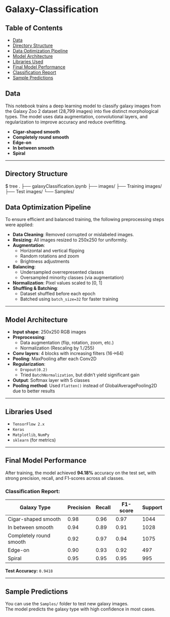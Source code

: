 # Galaxy-Classification


## Table of Contents
- [Data](#-data)
- [Directory Structure](#directory-structure)
- [Data Optimization Pipeline](#data-optimization-pipeline)
- [Model Architecture](#model-architecture)
- [Libraries Used](#libraries-used)
- [Final Model Performance](#final-model-performance)
- [Classification Report](#classification-report)
- [Sample Predictions](#sample-predictions)


## Data

This notebook trains a deep learning model to classify galaxy images from the Galaxy Zoo 2 dataset (28,799 images) into five distinct morphological types. The model uses data augmentation, convolutional layers, and regularization to improve accuracy and reduce overfitting.

- **Cigar-shaped smooth**
- **Completely round smooth**
- **Edge-on**
- **In between smooth**
- **Spiral**

---

## Directory Structure
$ tree
.
├── galaxyClassification.ipynb
├── images/
├── Training images/
├── Test images/
└── Samples/

## Data Optimization Pipeline

To ensure efficient and balanced training, the following preprocessing steps were applied:

- **Data Cleaning**: Removed corrupted or mislabeled images.
- **Resizing**: All images resized to 250x250 for uniformity.
- **Augmentation**:
    - Horizontal and vertical flipping
    - Random rotations and zoom
    - Brightness adjustments
- **Balancing**:
    - Undersampled overrepresented classes
    - Oversampled minority classes (via augmentation)
- **Normalization**: Pixel values scaled to [0, 1]
- **Shuffling & Batching**:
    - Dataset shuffled before each epoch
    - Batched using `batch_size=32` for faster training


---

## Model Architecture

- **Input shape**: 250x250 RGB images
- **Preprocessing**:
  - Data augmentation (flip, rotation, zoom, etc.)
  - Normalization (Rescaling by 1./255)
- **Conv layers**: 4 blocks with increasing filters (16→64)
- **Pooling**: MaxPooling after each Conv2D
- **Regularization**:
  - `Dropout(0.2)`
  - Tried `BatchNormalization`, but didn’t yield significant gain
- **Output**: Softmax layer with 5 classes
- **Pooling method**: Used `Flatten()` instead of GlobalAveragePooling2D due to better results


---

## Libraries Used

- `TensorFlow 2.x`
- `Keras`
- `Matplotlib`, `NumPy`
- `sklearn` (for metrics)

---


## Final Model Performance

After training, the model achieved **94.18%** accuracy on the test set, with strong precision, recall, and F1-scores across all classes.

### Classification Report:

| Galaxy Type               | Precision | Recall | F1-score | Support |
|---------------------------|-----------|--------|----------|---------|
| Cigar-shaped smooth       | 0.98      | 0.96   | 0.97     | 1044    |
| In between smooth         | 0.94      | 0.89   | 0.91     | 1028    |
| Completely round smooth   | 0.92      | 0.97   | 0.94     | 1075    |
| Edge-on                   | 0.90      | 0.93   | 0.92     | 497     |
| Spiral                    | 0.95      | 0.95   | 0.95     | 995     |

**Test Accuracy:** `0.9418`

---
## Sample Predictions

You can use the `Samples/` folder to test new galaxy images.  
The model predicts the galaxy type with high confidence in most cases.





